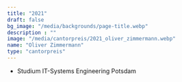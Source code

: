```yaml
---
title: "2021"
draft: false
bg_image: "/media/backgrounds/page-title.webp"
description : ""
image: "/media/cantorpreis/2021_oliver_zimmermann.webp"
name: "Oliver Zimmermann"
type: "cantorpreis"
---
```


- Studium IT-Systems Engineering Potsdam

